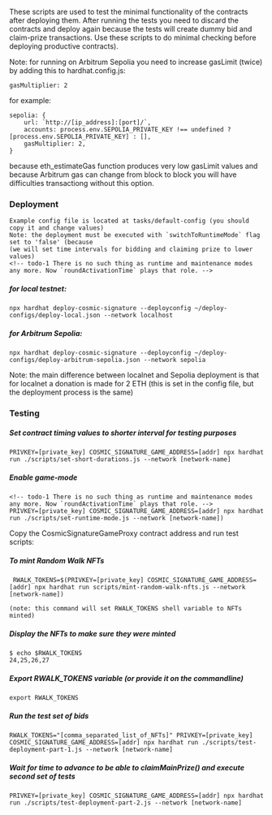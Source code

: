 These scripts are used to test the minimal functionality of the contracts after deploying them.
After running the tests you need to discard the contracts and deploy again because the tests will create dummy bid and claim-prize transactions. Use these scripts to do minimal checking before deploying productive contracts).

Note: for running on Arbitrum Sepolia you need to increase gasLimit (twice) by adding this to hardhat.config.js:

    gasMultiplier: 2

for example:

    sepolia: {
        url: `http://[ip_address]:[port]/`,
        accounts: process.env.SEPOLIA_PRIVATE_KEY !== undefined ? [process.env.SEPOLIA_PRIVATE_KEY] : [],
        gasMultiplier: 2,
    }

because eth_estimateGas function produces very low gasLimit values and because Arbitrum gas can change from block to block you will have difficulties transactiong without this option.

### Deployment

    Example config file is located at tasks/default-config (you should copy it and change values)
	Note: the deployment must be executed with `switchToRuntimeMode` flag set to 'false' (because
	(we will set time intervals for bidding and claiming prize to lower values)
    <!-- todo-1 There is no such thing as runtime and maintenance modes any more. Now `roundActivationTime` plays that role. -->

##### for local testnet:

    npx hardhat deploy-cosmic-signature --deployconfig ~/deploy-configs/deploy-local.json --network localhost

##### for Arbitrum Sepolia:

    npx hardhat deploy-cosmic-signature --deployconfig ~/deploy-configs/deploy-arbitrum-sepolia.json --network sepolia

Note: the main difference between localnet and Sepolia deployment is that for localnet a donation is made for 2 ETH (this is set in the config file, but the deployment process is the same)

### Testing


##### Set contract timing values to shorter interval for testing purposes

    PRIVKEY=[private_key] COSMIC_SIGNATURE_GAME_ADDRESS=[addr] npx hardhat run ./scripts/set-short-durations.js --network [network-name]

##### Enable game-mode

    <!-- todo-1 There is no such thing as runtime and maintenance modes any more. Now `roundActivationTime` plays that role. -->
    PRIVKEY=[private_key] COSMIC_SIGNATURE_GAME_ADDRESS=[addr] npx hardhat run ./scripts/set-runtime-mode.js --network [network-name])

Copy the CosmicSignatureGameProxy contract address and run test scripts:

##### To mint Random Walk NFTs

	 RWALK_TOKENS=$(PRIVKEY=[private_key] COSMIC_SIGNATURE_GAME_ADDRESS=[addr] npx hardhat run scripts/mint-random-walk-nfts.js --network [network-name])

	(note: this command will set RWALK_TOKENS shell variable to NFTs minted)

##### Display the NFTs to make sure they were minted

    $ echo $RWALK_TOKENS
    24,25,26,27

##### Export RWALK_TOKENS variable (or provide it on the commandline)

    export RWALK_TOKENS

##### Run the test set of bids

    RWALK_TOKENS="[comma_separated_list_of_NFTs]" PRIVKEY=[private_key] COSMIC_SIGNATURE_GAME_ADDRESS=[addr] npx hardhat run ./scripts/test-deployment-part-1.js --network [network-name]

##### Wait for time to advance to be able to claimMainPrize() and execute second set of tests

    PRIVKEY=[private_key] COSMIC_SIGNATURE_GAME_ADDRESS=[addr] npx hardhat run ./scripts/test-deployment-part-2.js --network [network-name]

